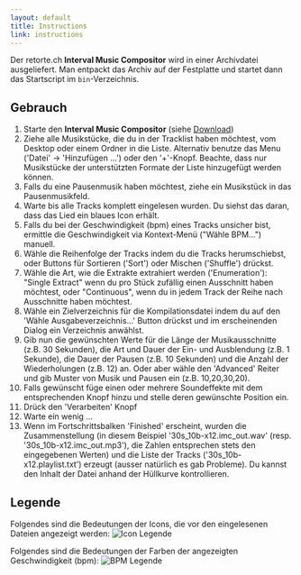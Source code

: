 ```yaml
---
layout: default
title: Instructions
link: instructions
---
```


Der retorte.ch **Interval Music Compositor** wird in einer Archivdatei ausgeliefert. Man entpackt das Archiv auf der Festplatte und startet dann das Startscript im `bin`-Verzeichnis.

## Gebrauch

1. Starte den **Interval Music Compositor** (siehe [Download](download))
1. Ziehe alle Musikstücke, die du in der Tracklist haben möchtest, vom Desktop oder einem Ordner in die Liste. Alternativ benutze das Menu ('Datei' -> 'Hinzufügen ...') oder den '+'-Knopf. Beachte, dass nur Musikstücke der unterstützten Formate der Liste hinzugefügt werden können.
1. Falls du eine Pausenmusik haben möchtest, ziehe ein Musikstück in das Pausenmusikfeld.
1. Warte bis alle Tracks komplett eingelesen wurden. Du siehst das daran, dass das Lied ein blaues Icon erhält.
1. Falls du bei der Geschwindigkeit (bpm) eines Tracks unsicher bist, ermittle die Geschwindigkeit via Kontext-Menü ("Wähle BPM...") manuell.
1. Wähle die Reihenfolge der Tracks indem du die Tracks herumschiebst, oder Buttons für Sortieren ('Sort') oder Mischen ('Shuffle') drückst.
1. Wähle die Art, wie die Extrakte extrahiert werden ('Enumeration'): "Single Extract" wenn du pro Stück zufällig einen Ausschnitt haben möchtest, oder "Continuous", wenn du in jedem Track der Reihe nach Ausschnitte haben möchtest.
1. Wähle ein Zielverzeichnis für die Kompilationsdatei indem du auf den 'Wähle Ausgabeverzeichnis...' Button drückst und im erscheinenden Dialog ein Verzeichnis anwählst.
1. Gib nun die gewünschten Werte für die Länge der Musikausschnitte (z.B. 30 Sekunden), die Art und Dauer der Ein- und Ausblendung (z.B. 1 Sekunde), die Dauer der Pausen (z.B. 10 Sekunden) und die Anzahl der Wiederholungen (z.B. 12) an. Oder aber wähle den 'Advanced' Reiter und gib Muster von Musik und Pausen ein (z.B. 10,20,30,20).
1. Falls gewünscht füge einen oder mehrere Soundeffekte mit dem entsprechenden Knopf hinzu und stelle deren gewünschte Position ein.
1. Drück den 'Verarbeiten' Knopf
1. Warte ein wenig ...
1. Wenn im Fortschrittsbalken 'Finished' erscheint, wurden die Zusammenstellung (in diesem Beispiel '30s_10b-x12.imc_out.wav' (resp. '30s_10b-x12.imc_out.mp3'), die Zahlen entsprechen stets den eingegebenen Werten) und die Liste der Tracks ('30s_10b-x12.playlist.txt') erzeugt (ausser natürlich es gab Probleme). Du kannst den Inhalt der Datei anhand der Hüllkurve kontrollieren.

## Legende

Folgendes sind die Bedeutungen der Icons, die vor den eingelesenen Dateien angezeigt werden:
![Icon Legende](/interval-music-compositor/img/imc_icon_legend.png)

Folgendes sind die Bedeutungen der Farben der angezeigten Geschwindigkeit (bpm):
![BPM Legende](/interval-music-compositor/img/imc_bpm_legend.png)
